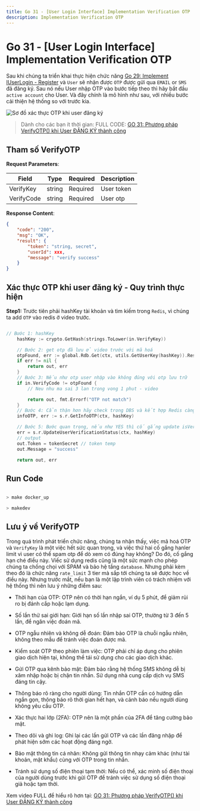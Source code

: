 ```yaml
---
title: Go 31 - [User Login Interface] Implementation Verification OTP
description: Implementation Verification OTP
---
```



# Go 31 - [User Login Interface] Implementation Verification OTP

Sau khi chúng ta triển khai thực hiện chức năng [Go 29: Implement IUserLogin - Register](https://youtu.be/iYwOZIy2Dno) và `User` sẽ nhận được `OTP` được gửi qua `EMAIL` or `SMS` đã đăng ký. Sau nó nếu User nhập OTP vào bước tiếp theo thì hãy bắt đầu `active account` cho User. Và đây chính là mô hình như sau, với nhiều bước cải thiện hệ thống so với trước kia.

![Sơ đồ xác thực OTP khi user đăng ký](https://res.cloudinary.com/shopdev/image/upload/v1728375760/verify_zfqlnv.png)

> Dành cho các bạn ít thời gian: FULL CODE: [GO 31: Phương pháp VerifyOTP() khi User ĐĂNG KÝ thành công](https://youtu.be/GUViVHAxodc)

## Tham số VerifyOTP

**Request Parameters**:

| Field    | Type   | Required  | Description|
|----------|--------|-----------|------------|
| VerifyKey | string | Required | User token |
| VerifyCode| string | Required | User otp   |

**Response Content**:

```json
{
    "code": "200",
    "msg": "OK",
    "result": {
        "token": "string, secret",
        "userId": xxx,
        "message": "verify success"
    }
}
```

## Xác thực OTP khi user đăng ký - Quy trình thực hiện 

**Step1:** Trước tiên phải hashKey tài khoản và tìm kiếm trong `Redis`, vì chúng ta add `OTP` vào redis ở video trước.

```go

// Bước 1: hashKey
	hashKey := crypto.GetHash(strings.ToLower(in.VerifyKey))

	// Bước 2: get otp đã lưu ở video trước với mã hoá
	otpFound, err := global.Rdb.Get(ctx, utils.GetUserKey(hashKey)).Result()
	if err != nil {
		return out, err
	}
    // Bước 3: Nếu như otp user nhập vào không đúng với otp lưu trữ
	if in.VerifyCode != otpFound {
		// Neu nhu ma sai 3 lan trong vong 1 phut - video

		return out, fmt.Errorf("OTP not match")
	}
    // Bước 4: Cẩn thận hơn hãy check trong DBS và kết hợp Redis càng tốt
	infoOTP, err := s.r.GetInfoOTP(ctx, hashKey)

	// Bước 5: Bước quan trọng, nếu như YES thì cố gắng update isVerified = 1
	err = s.r.UpdateUserVerificationStatus(ctx, hashKey)
	// output
	out.Token = tokenSecret // token temp
	out.Message = "success"

	return out, err
```

## Run Code

```bash

> make docker_up

> makedev

```

## Lưu ý về VerifyOTP

Trong quá trình phát triển chức năng, chúng ta nhận thấy, việc mã hoá OTP và `VerifyKey` là một việc hết sức quan trọng, và việc thứ hai cố gắng hanler limit vì user có thể spam otp để dò xem có đúng hay không? Do đó, cố gắng hạn ché
điều này. Viếc sử dụng redis cũng là một sức mạnh cho phép chúng ta chống chọi với SPAM và bảo hệ tầng `database`. Nhưng phải kèm theo đó là chức năng `rate_limit` 3 tier mà sắp tới chúng ta sẽ được học về điều này. Nhưng trước mắt, nếu bạn là một lập trình viên có trách nhiệm với hệ thống thì nên lưu ý những điểm sau:

- Thời hạn của OTP: OTP nên có thời hạn ngắn, ví dụ 5 phút, để giảm rủi ro bị đánh cắp hoặc lạm dụng.

- Số lần thử sai giới hạn: Giới hạn số lần nhập sai OTP, thường từ 3 đến 5 lần, để ngăn việc đoán mã.

- OTP ngẫu nhiên và không dễ đoán: Đảm bảo OTP là chuỗi ngẫu nhiên, không theo mẫu để tránh việc đoán được mã.

- Kiểm soát OTP theo phiên làm việc: OTP phải chỉ áp dụng cho phiên giao dịch hiện tại, không thể tái sử dụng cho các giao dịch khác.

- Gửi OTP qua kênh bảo mật: Đảm bảo rằng hệ thống SMS không dễ bị xâm nhập hoặc bị chặn tin nhắn. Sử dụng nhà cung cấp dịch vụ SMS đáng tin cậy.

- Thông báo rõ ràng cho người dùng: Tin nhắn OTP cần có hướng dẫn ngắn gọn, thông báo rõ thời gian hết hạn, và cảnh báo nếu người dùng không yêu cầu OTP.

- Xác thực hai lớp (2FA): OTP nên là một phần của 2FA để tăng cường bảo mật.

- Theo dõi và ghi log: Ghi lại các lần gửi OTP và các lần đăng nhập để phát hiện sớm các hoạt động đáng ngờ.

- Bảo mật thông tin cá nhân: Không gửi thông tin nhạy cảm khác (như tài khoản, mật khẩu) cùng với OTP trong tin nhắn.

- Tránh sử dụng số điện thoại tạm thời: Nếu có thể, xác minh số điện thoại của người dùng trước khi gửi OTP để tránh việc sử dụng số điện thoại giả hoặc tạm thời.


Xem video FULL để hiểu rõ hơn tại: [GO 31: Phương pháp VerifyOTP() khi User ĐĂNG KÝ thành công](https://youtu.be/GUViVHAxodc)